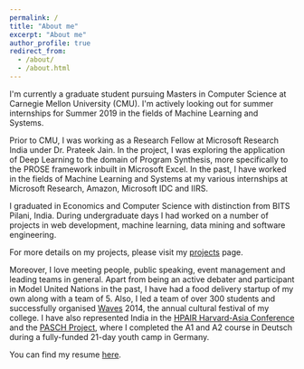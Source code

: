 ```yaml
---
permalink: /
title: "About me"
excerpt: "About me"
author_profile: true
redirect_from: 
  - /about/
  - /about.html
---
```

I'm currently a graduate student pursuing Masters in Computer Science at Carnegie Mellon University (CMU). I'm actively looking out for summer internships for Summer 2019 in the fields of Machine Learning and Systems.   

Prior to CMU, I was working as a Research Fellow at Microsoft Research India under Dr. Prateek Jain. In the project, I was exploring the application of Deep Learning to the domain of Program Synthesis, more specifically to the PROSE framework inbuilt in Microsoft Excel. In the past, I have worked in the fields of Machine Learning and Systems at my various internships at Microsoft Research, Amazon, Microsoft IDC and IIRS.    
  
I graduated in Economics and Computer Science with distinction from BITS Pilani, India. During undergraduate days I had worked on a number of projects in web development, machine learning, data mining and software engineering.  
    
For more details on my projects, please visit my [projects](https://abhimohta.github.io/projects) page.  
  
Moreover, I love meeting people, public speaking, event management and leading teams in general. Apart from being an active debater and participant in Model United Nations in the past, I have had a food delivery startup of my own along with a team of 5. Also, I led a team of over 300 students and successfully organised [Waves](https://www.facebook.com/bitswaves/) 2014, the annual cultural festival of my college. I have also represented India in the [HPAIR Harvard-Asia Conference](https://www.facebook.com/official.hpair/) and the [PASCH Project](https://www.goethe.de/ins/in/en/spr/eng/pas.html), where I completed the A1 and A2 course in Deutsch during a fully-funded 21-day youth camp in Germany.  
  
You can find my resume [here](https://abhimohta.github.io/files/single_page_resume.pdf).
